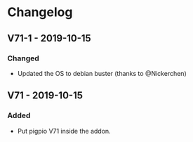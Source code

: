 # Changelog

## V71-1 - 2019-10-15

### Changed
* Updated the OS to debian buster (thanks to @Nickerchen)

## V71 - 2019-10-15

### Added
* Put pigpio V71 inside the addon.
